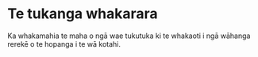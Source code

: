 # Te tukanga whakarara

Ka whakamahia te maha o ngā wae tukutuka ki te whakaoti i ngā wāhanga rerekē o te hopanga i te wā kotahi.